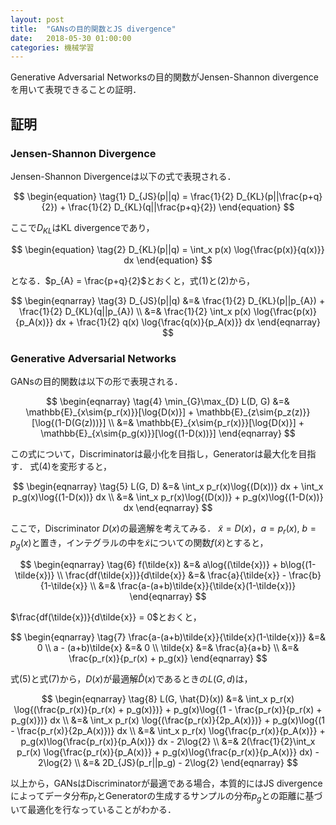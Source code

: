 ```yaml
---
layout: post
title:  "GANsの目的関数とJS divergence"
date:   2018-05-30 01:00:00
categories: 機械学習
---
```


Generative Adversarial Networksの目的関数がJensen-Shannon divergenceを用いて表現できることの証明．

## 証明

### Jensen-Shannon Divergence
Jensen-Shannon Divergenceは以下の式で表現される．

$$
\begin{equation}
\tag{1}
D_{JS}(p||q) = \frac{1}{2} D_{KL}(p||\frac{p+q}{2}) + \frac{1}{2} D_{KL}(q||\frac{p+q}{2})
\end{equation}
$$

ここで$D_{KL}$はKL divergenceであり，

$$
\begin{equation}
\tag{2}
D_{KL}(p||q) = \int_x p(x) \log{\frac{p(x)}{q(x)}} dx
\end{equation}
$$

となる．$p_{A} = \frac{p+q}{2}$とおくと，式(1)と(2)から，

$$
\begin{eqnarray}
\tag{3}
D_{JS}(p||q) &=& \frac{1}{2} D_{KL}(p||p_{A}) + \frac{1}{2} D_{KL}(q||p_{A}) \\
&=& \frac{1}{2} \int_x p(x) \log{\frac{p(x)}{p_A(x)}} dx + \frac{1}{2} q(x) \log{\frac{q(x)}{p_A(x)}} dx
\end{eqnarray}
$$

### Generative Adversarial Networks
GANsの目的関数は以下の形で表現される．

$$
\begin{eqnarray}
\tag{4}
\min_{G}\max_{D} L(D, G) &=& \mathbb{E}_{x\sim{p_r(x)}}[\log{D(x)}] + \mathbb{E}_{z\sim{p_z(z)}}[\log{(1-D(G(z)))}] \\
&=& \mathbb{E}_{x\sim{p_r(x)}}[\log{D(x)}] + \mathbb{E}_{x\sim{p_g(x)}}[\log{(1-D(x))}]
\end{eqnarray}
$$

この式について，Discriminatorは最小化を目指し，Generatorは最大化を目指す．
式(4)を変形すると，

$$
\begin{eqnarray}
\tag{5}
L(G, D) &=& \int_x p_r(x)\log{(D(x))} dx + \int_x p_g(x)\log{(1-D(x))} dx \\
&=& \int_x p_r(x)\log{(D(x))} + p_g(x)\log{(1-D(x))} dx
\end{eqnarray}
$$

ここで，Discriminator $D(x)$の最適解を考えてみる．
$\tilde{x} = D(x)$，$a=p_r(x)$, $b=p_g(x)$と置き，インテグラルの中を$\tilde{x}$についての関数$f(\tilde{x})$とすると，

$$
\begin{eqnarray}
\tag{6}
f(\tilde{x}) &=& a\log{(\tilde{x})} + b\log{(1-\tilde{x})} \\
\frac{df(\tilde{x})}{d\tilde{x}} &=& \frac{a}{\tilde{x}} - \frac{b}{1-\tilde{x}} \\
&=& \frac{a-(a+b)\tilde{x}}{\tilde{x}(1-\tilde{x})}
\end{eqnarray}
$$

$\frac{df(\tilde{x})}{d\tilde{x}} = 0$とおくと，

$$
\begin{eqnarray}
\tag{7}
\frac{a-(a+b)\tilde{x}}{\tilde{x}(1-\tilde{x})} &=& 0 \\
a - (a+b)\tilde{x} &=& 0 \\
\tilde{x} &=& \frac{a}{a+b} \\
&=& \frac{p_r(x)}{p_r(x) + p_g(x)}
\end{eqnarray}
$$

式(5)と式(7)から，$D(x)$が最適解$\hat{D}(x)$であるときの$L(G, d)$は，

$$
\begin{eqnarray}
\tag{8}
L(G, \hat{D}(x)) &=& \int_x p_r(x) \log{(\frac{p_r(x)}{p_r(x) + p_g(x)})} + p_g(x)\log{(1 - \frac{p_r(x)}{p_r(x) + p_g(x)})} dx \\
&=& \int_x p_r(x) \log{(\frac{p_r(x)}{2p_A(x)})} + p_g(x)\log{(1 - \frac{p_r(x)}{2p_A(x)})} dx \\
&=& \int_x p_r(x) \log{\frac{p_r(x)}{p_A(x)}} + p_g(x)\log{\frac{p_r(x)}{p_A(x)}} dx - 2\log{2} \\
&=& 2(\frac{1}{2}\int_x p_r(x) \log{\frac{p_r(x)}{p_A(x)}} + p_g(x)\log{\frac{p_r(x)}{p_A(x)}} dx) - 2\log{2} \\
&=& 2D_{JS}(p_r||p_g) - 2\log{2}
\end{eqnarray}
$$

以上から，GANsはDiscriminatorが最適である場合，本質的にはJS divergenceによってデータ分布$p_r$とGeneratorの生成するサンプルの分布$p_g$との距離に基づいて最適化を行なっていることがわかる．

